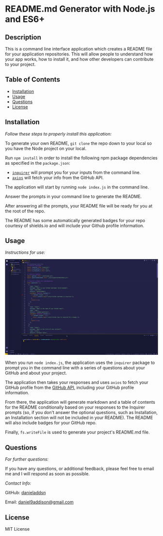 # README.md Generator with Node.js and ES6+

## Description

This is a command line interface application which creates a README file for your application repositories. This will allow people to understand how your app works, how to install it, and how other developers can contribute to your project.

## Table of Contents
  * [Installation](#installation)
  * [Usage](#usage)
  * [Questions](#questions)
  * [License](#license)
    
## Installation
   
_Follow these steps to properly install this application:_

To generate your own README, `git clone` the repo down to your local so you have the Node project on your local.

Run `npm install` in order to install the following npm package dependencies as specified in the `package.json`:

* [`inquirer`](https://www.npmjs.com/package/inquirer) will prompt you for your inputs from the command line.
* [`axios`](https://www.npmjs.com/package/axios) will fetch your info from the GitHub API.

The application will start by running `node index.js` in the command line.

Answer the prompts in your command line to generate the README.

After answering all the prompts, your README file will be ready for you at the root of the repo.

The README has some automatically generated badges for your repo courtesy of shields.io and will include your Github profile information.

## Usage

_Instructions for use:_

![demo of README-generator](readmegenerator-demo.gif)

When you run `node index.js`, the application uses the `inquirer` package to prompt you in the command line with a series of questions about your GitHub and about your project.

The application then takes your responses and uses `axios` to fetch your GitHub profile from the [GitHub API](https://developer.github.com/v3/), including your GitHub profile information.

From there, the application will generate markdown and a table of contents for the README conditionally based on your responses to the Inquirer prompts (so, if you don't answer the optional questions, such as Installation, an Installation section will not be included in your README). The README will also include badges for your GitHub repo.

Finally, `fs.writeFile` is used to generate your project's README.md file.

## Questions
      
_For further questions:_

If you have any questions, or additional feedback, please feel free to email me and I will respond as soon as possible.

_Contact Info:_

GitHub: [danieladdsn](https://github.com/danieladdsn)

Email: [daniel9addison@gmail.com](mailto:daniel9addison@gmail.com)
    
## License
     
MIT License
